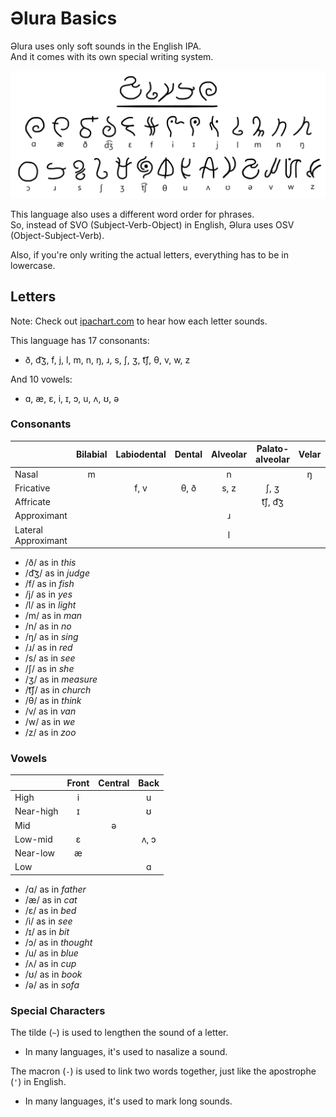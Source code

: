 # Əlura Basics
Əlura uses only soft sounds in the English IPA. <br>
And it comes with its own special writing system.

![](https://github.com/Joalor64GH/alura/blob/main/alura.png?raw=true)

This language also uses a different word order for phrases. <br>
So, instead of SVO (Subject-Verb-Object) in English, Əlura uses OSV (Object-Subject-Verb). <!-- okay yoda -->

Also, if you're only writing the actual letters, everything has to be in lowercase.

## Letters
Note: Check out [ipachart.com](https://www.ipachart.com/) to hear how each letter sounds.

This language has 17 consonants:
* ð, d͡ʒ, f, j, l, m, n, ŋ, ɹ, s, ʃ, ʒ, t͡ʃ, θ, v, w, z

And 10 vowels:
* ɑ, æ, ɛ, i, ɪ, ɔ, u, ʌ, ʊ, ə

### Consonants
|                     | Bilabial | Labiodental | Dental | Alveolar | Palato-alveolar | Velar | Labial-velar | Palatal |
| :------------------ | :------: | :---------: | :----: | :------: | :-------------: | :---: | :----------: | :-----: |
| Nasal               | m        |             |        | n        |                 | ŋ     |              |         |
| Fricative           |          | f, v        | θ, ð   | s, z     | ʃ, ʒ            |       |              |         |
| Affricate           |          |             |        |          | t͡ʃ, d͡ʒ          |       |              |         |
| Approximant         |          |             |        | ɹ        |                 |       | w            | j       |
| Lateral Approximant |          |             |        | l        |                 |       |              |         |

* /ð/ as in *this*
* /d͡ʒ/ as in *judge*
* /f/ as in *fish*
* /j/ as in *yes*
* /l/ as in *light*
* /m/ as in *man*
* /n/ as in *no*
* /ŋ/ as in *sing*
* /ɹ/ as in *red*
* /s/ as in *see*
* /ʃ/ as in *she*
* /ʒ/ as in *measure*
* /t͡ʃ/ as in *church*
* /θ/ as in *think*
* /v/ as in *van*
* /w/ as in *we*
* /z/ as in *zoo*

### Vowels
|           | Front | Central | Back |
| :-------- | :---: | :-----: | :--: |
| High      | i     |         | u    |
| Near-high | ɪ     |         | ʊ    |
| Mid       |       | ə       |      |
| Low-mid   | ɛ     |         | ʌ, ɔ |
| Near-low  | æ     |         |      |
| Low       |       |         | ɑ    |

* /ɑ/ as in *father*
* /æ/ as in *cat*
* /ɛ/ as in *bed*
* /i/ as in *see*
* /ɪ/ as in *bit*
* /ɔ/ as in *thought*
* /u/ as in *blue*
* /ʌ/ as in *cup*
* /ʊ/ as in *book*
* /ə/ as in *sofa*

### Special Characters
The tilde (`~`) is used to lengthen the sound of a letter.
* In many languages, it's used to nasalize a sound.

The macron (`-`) is used to link two words together, just like the apostrophe (`'`) in English.
* In many languages, it's used to mark long sounds.
